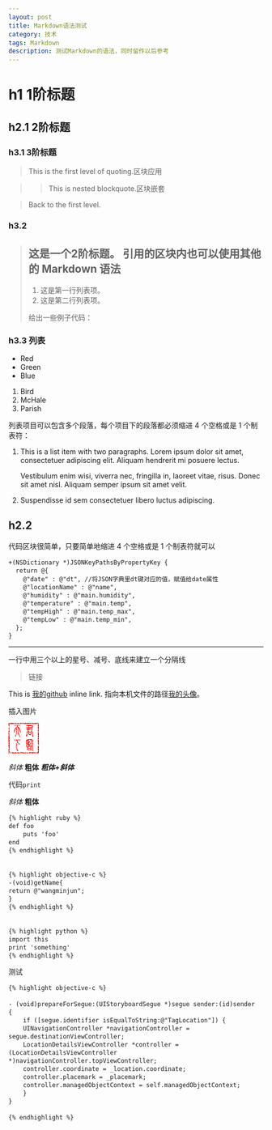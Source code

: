 ```yaml
---
layout: post
title: Markdown语法测试
category: 技术
tags: Markdown
description: 测试Markdown的语法，同时留作以后参考
---
```





# h1 1阶标题

## h2.1 2阶标题


### h3.1 3阶标题

> This is the first level of quoting.区块应用

> > This is nested blockquote.区块嵌套

> Back to the first level.


### h3.2

> ## 这是一个2阶标题。  引用的区块内也可以使用其他的 Markdown 语法
> 
> 1.   这是第一行列表项。
> 2. 这是第二行列表项。
> 
> 给出一些例子代码：
> 

### h3.3 列表

- Red
- Green
- Blue

1. Bird
2. McHale
3. Parish


列表项目可以包含多个段落，每个项目下的段落都必须缩进 4 个空格或是 1 个制表符：

1.  This is a list item with two paragraphs. Lorem ipsum dolor
    sit amet, consectetuer adipiscing elit. Aliquam hendrerit
    mi posuere lectus.

    Vestibulum enim wisi, viverra nec, fringilla in, laoreet
    vitae, risus. Donec sit amet nisl. Aliquam semper ipsum
    sit amet velit.

2.  Suspendisse id sem consectetuer libero luctus adipiscing.

## h2.2


代码区块很简单，只要简单地缩进 4 个空格或是 1 个制表符就可以

    
    +(NSDictionary *)JSONKeyPathsByPropertyKey {
      return @{
        @"date" : @"dt", //将JSON字典里dt键对应的值，赋值给date属性
        @"locationName" : @"name",
        @"humidity" : @"main.humidity",
        @"temperature" : @"main.temp", 
        @"tempHigh" : @"main.temp_max",
        @"tempLow" : @"main.temp_min",
      };
    }
  
  
  
  
-------------------------

一行中用三个以上的星号、减号、底线来建立一个分隔线


> 链接

This is [我的github](https://github.com/kingstal) inline link.
指向本机文件的路径[我的头像](/assets/image/avatar.png)。

插入图片

![我的头像](/assets/image/avatar.png)


*斜体*
**粗体**
***粗体+斜体***

代码`print`

*斜体*
**粗体**



    {% highlight ruby %}
    def foo
        puts 'foo'
    end
    {% endhighlight %}
    

    {% highlight objective-c %}
    -(void)getName{
    return @"wangminjun";
    }
    {% endhighlight %}
    

    {% highlight python %}
    import this
    print 'something'
    {% endhighlight %}
    
测试
    
    
    {% highlight objective-c %}
    
    - (void)prepareForSegue:(UIStoryboardSegue *)segue sender:(id)sender
    {
        if ([segue.identifier isEqualToString:@"TagLocation"]) {
        UINavigationController *navigationController = segue.destinationViewController;
        LocationDetailsViewController *controller = (LocationDetailsViewController *)navigationController.topViewController;
        controller.coordinate = _location.coordinate;
        controller.placemark = _placemark;
        controller.managedObjectContext = self.managedObjectContext;
        }
    }
    
    {% endhighlight %}
    
    
    
    
